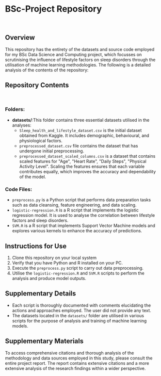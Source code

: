 # BSc-Project Repository
 
## Overview
This repository has the entirety of the datasets and source code employed for my BSc Data Science and Computing project, which focusses on scrutinising the influence of lifestyle factors on sleep disorders through the utilisation of machine learning methodologies. The following is a detailed analysis of the contents of the repository:

## Repository Contents
 
### Folders:
- **datasets/**:This folder contains three essential datasets utilised in the analyses:
  - `Sleep_health_and_lifestyle_dataset.csv` is the initial dataset obtained from Kaggle. It includes demographic, behavioural, and physiological factors.
  - `preprocessed_dataset.csv` file contains the dataset that has undergone initial preprocessing.
  - `preprocessed_dataset_scaled_columns.csv` is a dataset that contains scaled features for "Age", "Heart Rate", "Daily Steps", "Physical Activity Level". Scaling the features ensures that each variable contributes equally, which improves the accuracy and dependability of the model.

### Code Files:
- `preprocess.py` is a Python script that performs data preparation tasks such as data cleansing, feature engineering, and data scaling.
- `logistic-regression.R` is a R script that implements the logistic regression model. It is used to analyse the correlation between lifestyle factors and sleep disorders.
- `SVM.R` is a R script that implements Support Vector Machine models and explores various kernels to enhance the accuracy of predictions.

## Instructions for Use
1. Clone this repository on your local system 
2. Verify that you have Python and R installed on your PC.
3. Execute the `preprocess.py` script to carry out data preprocessing.
4. Utilise the `logistic-regression.R` and `SVM.R` scripts to perform the analysis and produce model outputs.

## Supplementary Details 
- Each script is thoroughly documented with comments elucidating the actions and approaches employed.
The user did not provide any text. 
- The datasets located in the `datasets/` folder are utilised in various scripts for the purpose of analysis and training of machine learning models.

## Supplementary Materials
To access comprehensive citations and thorough analysis of the methodology and data sources employed in this study, please consult the entire project report. The report contains extensive citations and a more extensive analysis of the research findings within a wider perspective.
